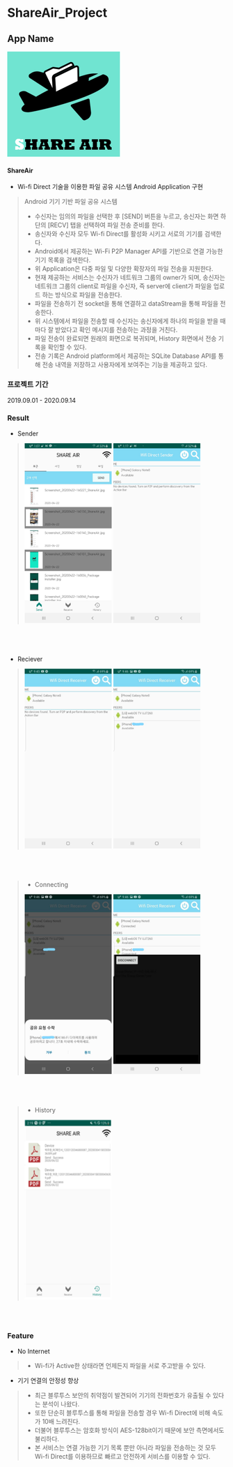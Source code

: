 # ShareAir_Project

## App Name
![app_logo](./img/shareAirlogo.PNG)
#### ShareAir
* Wi-fi Direct 기술을 이용한 파일 공유 시스템 Android Application 구현
> Android 기기 기반 파일 공유 시스템 </br>
> * 수신자는 임의의 파일을 선택한 후 [SEND] 버튼을 누르고, 송신자는 화면 하단의 [RECV] 탭을 선택하여 파일 전송 준비를 한다. </br>
> * 송신자와 수신자 모두 Wi-fi Direct를 활성화 시키고 서로의 기기를 검색한다. </br>
> * Android에서 제공하는 Wi-Fi P2P Manager API를 기반으로 연결 가능한 기기 목록을 검색한다. </br>
> * 위 Application은 다중 파일 및 다양한 확장자의 파일 전송을 지원한다. </br>
> * 현재 제공하는 서비스는 수신자가 네트워크 그룹의 owner가 되며, 송신자는 네트워크 그룹의 client로 파일을 수신자, 즉 server에 client가 파일을 업로드 하는 방식으로 파일을 전송한다. </br>
> * 파일을 전송하기 전 socket을 통해 연결하고 dataStream을 통해 파일을 전송한다.
> * 위 시스템에서 파일을 전송할 때 수신자는 송신자에게 하나의 파일을 받을 때마다 잘 받았다고 확인 메시지를 전송하는 과정을 거친다. </br>
> * 파일 전송이 완료되면 원래의 화면으로 복귀되며, History 화면에서 전송 기록을 확인할 수 있다.
> * 전송 기록은 Android platform에서 제공하는 SQLite Database API를 통해 전송 내역을 저장하고 사용자에게 보여주는 기능을 제공하고 있다.

### 프로젝트 기간
2019.09.01 - 2020.09.14
</br>

### Result
* Sender
> <img src="./img/imageselect.jpg" width="200" height="412">
> <img src="./img/sender.jpg" width="200" height="412">
</br>
</br>

### 
* Reciever
> <img src="./img/receiver.jpg" width="200" height="412">
> <img src="./img/receiveDeviceList.jpg" width="200" height="412">
</br>
</br>

###
> * Connecting
> <img src="./img/permit.jpg" width="200" height="412">
> <img src="./img/connecting.jpg" width="200" height="412">
</br>
</br>

###
> * History
> <img src="./img/history.png" width="200" height="412">
</br>
</br>

### Feature
* No Internet
> + Wi-fi가 Active한 상태라면 언제든지 파일을 서로 주고받을 수 있다.
* 기기 연결의 안정성 향상
> + 최근 블루투스 보안의 취약점이 발견되어 기기의 전화번호가 유출될 수 있다는 분석이 나왔다. </br>
> + 또한 단순히 블루투스를 통해 파일을 전송할 경우 Wi-fi Direct에 비해 속도가 10배 느려진다. </br>
> + 더불어 블루투스는 암호화 방식이 AES-128bit이기 때문에 보안 측면에서도 불리하다. </br>
> + 본 서비스는 연결 가능한 기기 목록 뿐만 아니라 파일을 전송하는 것 모두 Wi-fi Direct를 이용하므로 빠르고 안전하게 서비스를 이용할 수 있다.
